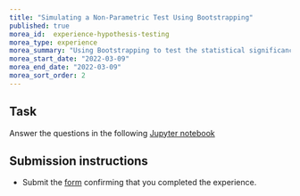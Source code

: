 ```yaml
---
title: "Simulating a Non-Parametric Test Using Bootstrapping"
published: true
morea_id:  experience-hypothesis-testing
morea_type: experience
morea_summary: "Using Bootstrapping to test the statistical significance of the difference between two populations"
morea_start_date: "2022-03-09"
morea_end_date: "2022-03-09"
morea_sort_order: 2
---
```





## Task
Answer the questions in the following [Jupyter notebook](resources/hypothesis_testing.ipynb)

## Submission instructions

 * Submit the [form]() confirming that you completed the experience.


